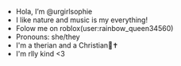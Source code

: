 -  Hola, I’m @urgirlsophie
- I like nature and music is my everything!
- Folow me on roblox(user:rainbow_queen34560)
-  Pronouns: she/they
- I'm a therian and a Christian🐾✝️
- I'm rlly kind <3

<!---
well adios my pookies!
have a bless day!
--->
